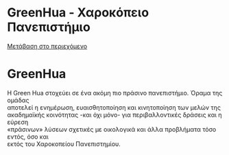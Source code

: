 GreenHua - Χαροκόπειο Πανεπιστήμιο
===============

[Μετάβαση στο περιεχόμενο](https://www.hua.gr/student_group/green/#content "Μετάβαση στο περιεχόμενο")

GreenHua
========

Η Green Hua στοχεύει σε ένα ακόμη πιο πράσινο πανεπιστήμιο. Όραμα της ομάδας  
αποτελεί η ενημέρωση, ευαισθητοποίηση και κινητοποίηση των μελών της  
ακαδημαϊκής κοινότητας -και όχι μόνο- για περιβαλλοντικές δράσεις και η εύρεση  
«πράσινων» λύσεων σχετικές με οικολογικά και άλλα προβλήματα τόσο εντός, όσο και  
εκτός του Χαροκοπείου Πανεπιστημίου.

